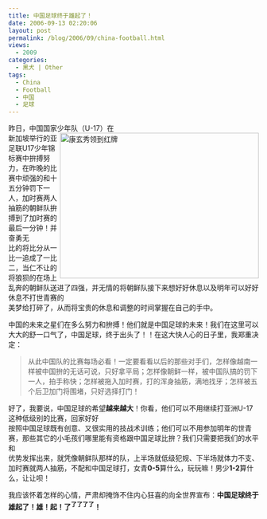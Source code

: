 ```yaml
---
title: 中国足球终于雄起了！
date: 2006-09-13 02:20:06
layout: post
permalink: /blog/2006/09/china-football.html
views:
  - 2009
categories:
  - 黑犬 | Other
tags:
  - China
  - Football
  - 中国
  - 足球
---
```

昨日，中国国家少年队（U-17）<img src="http://junnie.3322.org/images/zhu8.net/china-football.jpg" style="width: 400px; height: 292px; float: right;" title="康玄秀领到红牌" alt="康玄秀领到红牌" />在  
新加坡举行的亚足联U17少年锦标赛中拚搏努力，在昨晚的比赛中顽强的和十五分钟罚下一人，加时赛两人抽筋的朝鲜队拚搏到了加时赛的最后一分钟！并奋勇无  
比的将比分从一比一追成了一比二，当仁不让的将狼狈的在场上乱奔的朝鲜队送进了四强，并无情的将朝鲜队接下来想好好休息以及明年可以好好休息不打世青赛的  
美梦给打碎了，从而将宝贵的休息和调整的时间掌握在自己的手中。

中国的未来之星们在多么努力和拚搏！他们就是中国足球的未来！我们在这里可以大大的舒一口气了，中国足球，终于出头了！！在这大快人心的日子里，我郑重决定：

> 从此中国队的比赛每场必看！一定要看看以后的那些对手们，怎样像越南一样被中国拚的无话可说，只好拿平局；怎样像朝鲜一样，被中国队搞的罚下一人，拍手称快；怎样被拖入加时赛，打的浑身抽筋，满地找牙；怎样被五个后卫加门将围堵，只好选择打门！

好了，我要说，中国足球的希望**越来越大**！你看，他们可以不用继续打亚洲U-17这种低级别的比赛，回家好好  
按照中国足球既有创意、又很实用的技战术训练；他们可以不用参加明年的世青赛，那些其它的小毛孩们哪里能有资格跟中国足球比拚？我们只需要把我们的水平和  
优势发挥出来，就凭像朝鲜队那样的队，上半场就低级犯规、下半场就体力不支、加时赛就两人抽筋，不配和中国足球打，女青**0-5**算什么，玩玩嘛！男少**1-2**算什么，让让呗！

我应该怀着怎样的心情，严肃却掩饰不住内心狂喜的向全世界宣布：**中国足球终于雄起了！雄！起！了<sup>了了了了</sup>！**